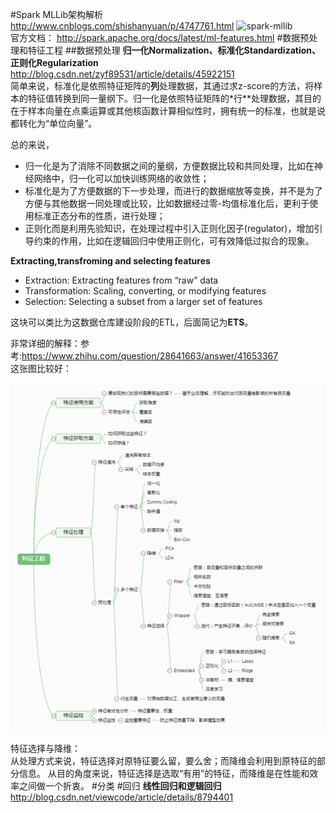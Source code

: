 #Spark MLLib架构解析
<http://www.cnblogs.com/shishanyuan/p/4747761.html>
![spark-mllib](/Users/canhuamei/Desktop/screamshot/211416015193530.jpg)  
官方文档：
 <http://spark.apache.org/docs/latest/ml-features.html>
#数据预处理和特征工程
##数据预处理
**归一化Normalization、标准化Standardization、正则化Regularization**  
<http://blog.csdn.net/zyf89531/article/details/45922151>  
简单来说，标准化是依照特征矩阵的**列**处理数据，其通过求z-score的方法，将样本的特征值转换到同一量纲下。归一化是依照特征矩阵的*行**处理数据，其目的在于样本向量在点乘运算或其他核函数计算相似性时，拥有统一的标准，也就是说都转化为“单位向量”。

总的来说，   

* 归一化是为了消除不同数据之间的量纲，方便数据比较和共同处理，比如在神经网络中，归一化可以加快训练网络的收敛性；  
*    标准化是为了方便数据的下一步处理，而进行的数据缩放等变换，并不是为了方便与其他数据一同处理或比较，比如数据经过零-均值标准化后，更利于使用标准正态分布的性质，进行处理；  
*    正则化而是利用先验知识，在处理过程中引入正则化因子(regulator)，增加引导约束的作用，比如在逻辑回归中使用正则化，可有效降低过拟合的现象。 


**Extracting,transfroming and selecting features**  
 
* Extraction: Extracting features from “raw” data  
* Transformation: Scaling, converting, or modifying features  
* Selection: Selecting a subset from a larger set of features  
  
这块可以类比为这数据仓库建设阶段的ETL，后面简记为**ETS**。  

非常详细的解释：参考:<https://www.zhihu.com/question/28641663/answer/41653367>  
这张图比较好：  
  
![spark-ETS](20e4522e6104ad71fc543cc21f402b36_b.png)

特征选择与降维：  
从处理方式来说，特征选择对原特征要么留，要么舍；而降维会利用到原特征的部分信息。
从目的角度来说，特征选择是选取“有用”的特征，而降维是在性能和效率之间做一个折衷。
#分类
#回归
**线性回归和逻辑回归**
<http://blog.csdn.net/viewcode/article/details/8794401>


